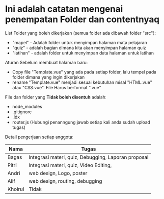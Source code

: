 # Ini adalah catatan mengenai penempatan Folder dan contentnyaq

List Folder yang boleh dikerjakan (semua folder ada dibawah folder "src"):
- "mapel" - Adalah folder untuk menyimpan halaman mata pelajaran
- "quiz" - adalah bagian dimana kita akan menyimpan halaman quiz
- "latihan" - adalah folder untuk menyimpan data halaman untuk latihan 


Aturan Sebelum membuat halaman baru:
- Copy file "Template.vue" yang ada pada setiap folder, lalu tempel pada folder dimana yang ingin dikerjakan
- rename "Template.vue" menjadi sesuai kebutuhan misal "HTML.vue" atau "CSS.vue". File Harus berformat ".vue"


File dan folder yang **Tidak boleh disentuh** adalah:
- node_modules
- .gitignore
- .idx
- router.js (Hubungi penanngung jawab setiap kali anda sudah upload tugas)



Detail pengerjaan setiap anggota:

Nama | Tugas
--- | ---
Bagas | Integrasi materi, quiz, Debugging, Laporan proposal
Pitri | Integrasi materi, quiz, Video Editing,
Andri | web design, Logo, poster
Alif | web design, routing, debugging
Khoirul | Tidak 

